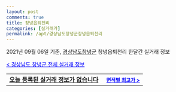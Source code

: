 ```yaml
---
layout: post
comments: true
title: 창녕읍퇴천리
categories: [실거래가]
permalink: /apt/경상남도창녕군창녕읍퇴천리
---
```


2021년 09월 06일 기준, <a href="/apt/경상남도창녕군">경상남도창녕군</a> 창녕읍퇴천리 한달간 실거래 정보

<a style="color: blue;" href="/apt/경상남도창녕군">< 경상남도 창녕군 전체 실거래 정보</a>
<!---- start ---->
<table>
  <tr>
    <td colspan="4" style="font-weight: bold;"><a href="/apt/경상남도창녕군창녕읍퇴천리{name_without_space}">오늘 등록된 실거래 정보가 없습니다</a> &nbsp;&nbsp;&nbsp; <a style="color: blue; font-size: smaller;" href="/apt/경상남도창녕군창녕읍퇴천리{name_without_space}">면적별 최고가 ></a></td>
  </tr>
    
</table>
<!---- end ---->
    